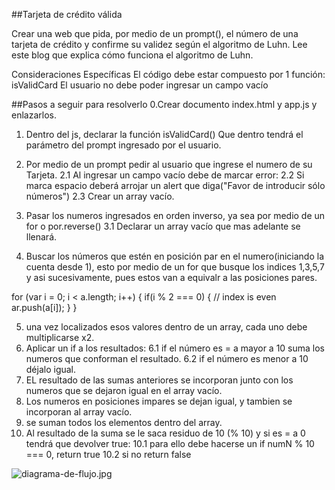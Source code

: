 ##Tarjeta de crédito válida

Crear una web que pida, por medio de un prompt(), el número de una tarjeta de crédito y confirme su validez según el algoritmo de Luhn. Lee este blog que explica cómo funciona el algoritmo de Luhn.

Consideraciones Específicas
El código debe estar compuesto por 1 función: isValidCard
El usuario no debe poder ingresar un campo vacío

##Pasos a seguir para resolverlo
0.Crear documento index.html y app.js y enlazarlos.
1. Dentro del js, declarar la función isValidCard() Que dentro tendrá el parámetro del prompt ingresado por el usuario.
2. Por medio de un prompt pedir al usuario que ingrese el numero de su Tarjeta.
2.1 Al ingresar un campo vacío debe de marcar error:
2.2 Si marca espacio deberá arrojar un alert que diga("Favor de introducir sólo números")
2.3 Crear un array vacío.

3. Pasar los numeros ingresados en orden inverso, ya sea por medio de un for o por.reverse()
3.1 Declarar un array vacío que mas adelante se llenará.
4. Buscar los números que estén en posición par en el numero(iniciando la cuenta desde 1),
esto por medio de un for que busque los indices 1,3,5,7 y asi sucesivamente, pues estos
van a equivalr a las posiciones pares.



for (var i = 0; i < a.length; i++) {
    if(i % 2 === 0) { // index is even
        ar.push(a[i]);
    }
}


5. una vez localizados esos valores dentro de un array, cada uno debe multiplicarse x2.
6. Aplicar un if a los resultados:
6.1 if el número es = a mayor a 10 suma los numeros que conforman el resultado.
6.2 if el número es menor a 10 déjalo igual.
7. EL resultado de las sumas anteriores se incorporan junto con los numeros que se dejaron igual en el array vacío.
8. Los numeros en posiciones impares se dejan igual, y tambien se incorporan al array vacío.
9. se suman todos los elementos dentro del array.
10. Al resultado de la suma se le saca residuo de 10 (% 10) y si es = a 0 tendrá que devolver true:
10.1 para ello debe hacerse un if numN % 10 === 0, return true
10.2 si no return false

![diagrama-de-flujo.jpg](http://subefotos.com/ver/?9cedc8b8aba34b62d40755ceb79b8ddao.jpg)
